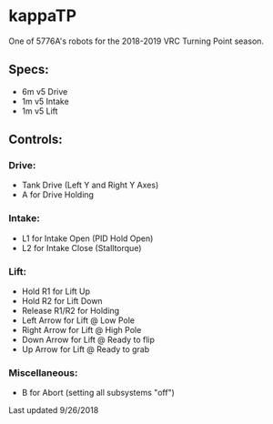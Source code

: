 # kappaTP
One of 5776A's robots for the 2018-2019 VRC Turning Point season.

## Specs:  
 - 6m v5 Drive
 - 1m v5 Intake
 - 1m v5 Lift
 
 ## Controls:
  ### Drive:
 - Tank Drive (Left Y and Right Y Axes)
 - A for Drive Holding
  ### Intake:
 - L1 for Intake Open (PID Hold Open)
 - L2 for Intake Close (Stalltorque)
  ### Lift:
 - Hold R1 for Lift Up
 - Hold R2 for Lift Down
 - Release R1/R2 for Holding
 - Left Arrow for Lift @ Low Pole
 - Right Arrow for Lift @ High Pole
 - Down Arrow for Lift @ Ready to flip
 - Up Arrow for Lift @ Ready to grab
  ### Miscellaneous:
 - B for Abort (setting all subsystems "off")

Last updated 9/26/2018
